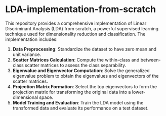 # LDA-implementation-from-scratch
This repository provides a comprehensive implementation of Linear Discriminant Analysis (LDA) from scratch, a powerful supervised learning technique used for dimensionality reduction and classification. The implementation includes:

1. **Data Preprocessing**: Standardize the dataset to have zero mean and unit variance.
2. **Scatter Matrices Calculation**: Compute the within-class and between-class scatter matrices to assess the class separability.
3. **Eigenvalue and Eigenvector Computation**: Solve the generalized eigenvalue problem to obtain the eigenvalues and eigenvectors of the scatter matrices.
4. **Projection Matrix Formation**: Select the top eigenvectors to form the projection matrix for transforming the original data into a lower-dimensional space.
5. **Model Training and Evaluation**: Train the LDA model using the transformed data and evaluate its performance on a test dataset.

